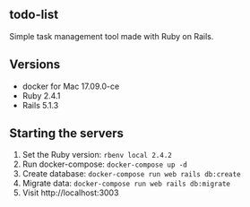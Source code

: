 ## todo-list

Simple task management tool made with Ruby on Rails.


## Versions

* docker for Mac 17.09.0-ce
* Ruby 2.4.1
* Rails 5.1.3

## Starting the servers

1. Set the Ruby version: `rbenv local 2.4.2`
2. Run docker-compose: `docker-compose up -d`
3. Create database: `docker-compose run web rails db:create`
4. Migrate data: `docker-compose run web rails db:migrate`
5. Visit http://localhost:3003
